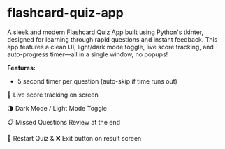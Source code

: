 # flashcard-quiz-app
A sleek and modern Flashcard Quiz App built using Python's tkinter, designed for learning through rapid questions and instant feedback. This app features a clean UI, light/dark mode toggle, live score tracking, and auto-progress timer—all in a single window, no popups!

**Features:**

- 5 second timer per question (auto-skip if time runs out)

🎯 Live score tracking on screen

🌗 Dark Mode / Light Mode Toggle

📋 Missed Questions Review at the end

🔁 Restart Quiz & ❌ Exit button on result screen

